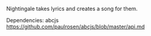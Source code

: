 Nightingale takes lyrics and creates a song for them.

Dependencies:
abcjs
https://github.com/paulrosen/abcjs/blob/master/api.md
